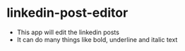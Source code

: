 # linkedin-post-editor
- This app will edit the linkedin posts
- It can do many things like bold, underline and italic text
